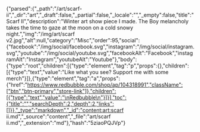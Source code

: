 {"parsed":{"_path":"/art/scarf-ii","_dir":"art","_draft":false,"_partial":false,"_locale":"","_empty":false,"title":"Scarf II","description":"Winter art show piece I made. The Boy melancholy takes the time to gaze at the moon on a cold snowy night.","img":"/img/art/scarf v2.jpg","alt":null,"category":"Misc","order":95,"social":{"facebook":"/img/social/facebook.svg","instagram":"/img/social/instagram.svg","youtube":"/img/social/youtube.svg","facebookAlt":"Facebook","instagramAlt":"Instagram","youtubeAlt":"Youtube"},"body":{"type":"root","children":[{"type":"element","tag":"p","props":{},"children":[{"type":"text","value":"Like what you see? Support me with some merch"}]},{"type":"element","tag":"a","props":{"href":"https://www.redbubble.com/shop/ap/104318991","className":["btn","btn-primary","store-link"]},"children":[{"type":"text","value":"\nRedbubble\n"}]}],"toc":{"title":"","searchDepth":2,"depth":2,"links":[]}},"_type":"markdown","_id":"content:art:scarf ii.md","_source":"content","_file":"art/scarf ii.md","_extension":"md"},"hash":"5ziaoPQJVp"}